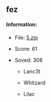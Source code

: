 ## fez  

#### Information:  

* File: [5.zip](files/5.zip)  

* Score: 61  

* Soved: 308  

  * Lanc3t  

  * Whitzard  

  * Lilac  

